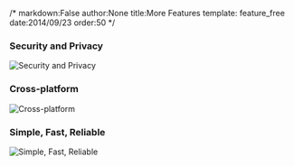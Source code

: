 /*
markdown:False
author:None
title:More Features
template: feature_free
date:2014/09/23
order:50
*/
<div class="row"> <div class="col-sm-4 pointbox"> <h3>Security and Privacy</h3> <img src="%base_url%/uploads/ico_privacy.png" alt="Security and Privacy"> </div> <div class="col-sm-4 pointbox"> <h3>Cross-platform</h3> <img src="%base_url%/uploads/ico_platform.png" alt="Cross-platform"> </div> <div class="col-sm-4 pointbox"> <h3>Simple, Fast, Reliable</h3> <img src="%base_url%/uploads/ico_lighting.png" alt="Simple, Fast, Reliable"> </div>
</div>
